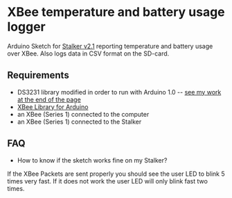 # XBee temperature and battery usage logger

Arduino Sketch for [Stalker v2.1](http://www.seeedstudio.com/depot/seeeduino-stalker-v2-p-727.html?cPath=80) reporting temperature and battery usage over XBee.
Also logs data in CSV format on the SD-card.


## Requirements

* DS3231 library modified in order to run with Arduino 1.0 -- [see my work at the end of the page](http://localhost:4000/blog/2012/03/12/a-few-stalker-v2-dot-1-glitches-that-can-easily-be-solved/)
* [XBee Library for Arduino](http://code.google.com/p/xbee-arduino/)
* an XBee (Series 1) connected to the computer
* an XBee (Series 1) connected to the Stalker


## FAQ

* How to know if the sketch works fine on my Stalker?

If the XBee Packets are sent properly you should see the user LED to blink 5 times very fast. If it does not work the user LED will only blink fast two times.